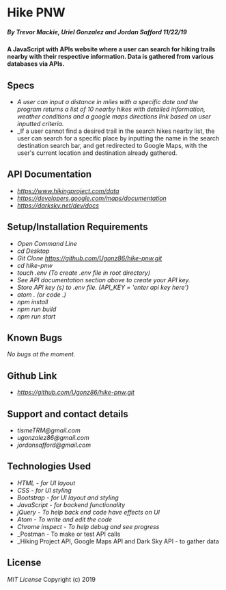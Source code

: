 # **Hike PNW**
##### _*By Trevor Mackie, Uriel Gonzalez and Jordan Safford 11/22/19*_  

#### A JavaScript with APIs website where a user can search for hiking trails nearby with their respective information. Data is gathered from various databases via APIs.

## **Specs**
* _A user can input a distance in miles with a specific date and the program returns a list of 10 nearby hikes with detailed information, weather conditions and a google maps directions link based on user inputted criteria._
* _If a user cannot find a desired trail in the search hikes nearby list, the user can search for a specific place by inputting the name in the search destination search bar, and get redirected to Google Maps, with the user's current location and destination already gathered.


## **API Documentation**

* _https://www.hikingproject.com/data_
* _https://developers.google.com/maps/documentation_
* _https://darksky.net/dev/docs_

## **Setup/Installation Requirements**

* _Open Command Line_
* _cd Desktop_
* _Git Clone https://github.com/Ugonz86/hike-pnw.git_
* _cd hike-pnw_
* _touch .env (To create .env file in root directory)_
* _See API documentation section above to create your API key._
* _Store API key (s) to .env file. (API_KEY = 'enter api key here')_
* _atom . (or code .)_
* _npm install_
* _npm run build_
* _npm run start_

## **Known Bugs**

_No bugs at the moment._

## **Github Link**
* _https://github.com/Ugonz86/hike-pnw.git_

## Support and contact details

* _tismeTRM@gmail.com_
* _ugonzalez86@gmail.com_
* _jordansafford@gmail.com_

## **Technologies Used**

* _HTML - for UI layout_
* _CSS - for UI styling_
* _Bootstrap - for UI layout and styling_
* _JavaScript - for backend functionality_
* _jQuery - To help back end code have effects on UI_
* _Atom - To write and edit the code_
* _Chrome inspect - To help debug and see progress_
* _Postman - To make or test API calls
* _Hiking Project API, Google Maps API and Dark Sky API - to gather data

## **License**

*MIT License*
Copyright (c) 2019
